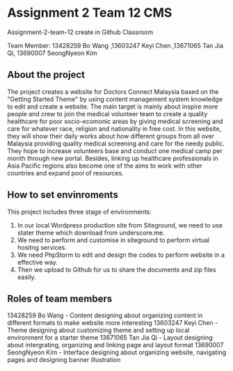 # Assignment 2 Team 12 CMS
Assignment-2-team-12 create in Github Classroom

Team Member: 13428259 Bo Wang ,13603247 Keyi Chen ,13671065 Tan Jia Qi, 13690007 SeongNyeon Kim 

## About the project 

The project creates a website for Doctors Connect Malaysia based on the "Getting Started Theme" by using content management system knowledge to edit and create a website. The main target is mainly about inspire more people and crew to join the medical volunteer team to create a quality healthcare for poor socio-ecomonic areas by giving medical screening and care for whatever race, religion and nationality in free cost. In this website, they will show their daily works about how different groups from all over Malaysia providing quality medical screening and care for the needy public. They hope to increase volunteers base and conduct one medical camp per month through new portal. Besides, linking up healthcare professionals in Asia Pacific regions also become one of the aims to work with other countries and expand pool of resources.

## How to set envinroments

This project includes three stage of environments:
1. In our local Wordpress production site from Siteground, we need to use stater theme which download from underscore.me.
2. We need to perform and customise in siteground to perform virtual hositng services.
3. We need PhpStorm to edit and design the codes to perform website in a effective way.
4. Then we upload to Github for us to share the documents and zip files easily.

## Roles of team members

13428259 Bo Wang - Content designing about organizing content in different formats to make website more interesting
13603247 Keyi Chen - Theme designing about customizing theme and setting up local environment for a starter theme
13671065 Tan Jia Qi - Layout designing about intergrating, organizing and linking page and layout format
13690007 SeongNyeon Kim - Interface designing about organizing website, navigating pages and designing banner illustration
